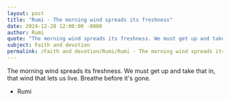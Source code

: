 ```yaml
---
layout: post
title: "Rumi - The morning wind spreads its freshness"
date: 2024-12-28 12:00:00 -0000
author: Rumi
quote: "The morning wind spreads its freshness. We must get up and take that in, that wind that lets us live. Breathe before it's gone."
subject: Faith and devotion
permalink: /Faith and devotion/Rumi/Rumi - The morning wind spreads its freshness
---
```


The morning wind spreads its freshness. We must get up and take that in, that wind that lets us live. Breathe before it's gone.

- Rumi
